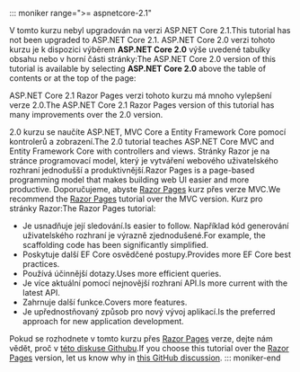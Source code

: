 ::: moniker range=">= aspnetcore-2.1"

<span data-ttu-id="db524-101">V tomto kurzu nebyl upgradován na verzi ASP.NET Core 2.1.</span><span class="sxs-lookup"><span data-stu-id="db524-101">This tutorial has not been upgraded to ASP.NET Core 2.1.</span></span> <span data-ttu-id="db524-102">ASP.NET Core 2.0 verzi tohoto kurzu je k dispozici výběrem **ASP.NET Core 2.0** výše uvedené tabulky obsahu nebo v horní části stránky:</span><span class="sxs-lookup"><span data-stu-id="db524-102">The ASP.NET Core 2.0 version of this tutorial is available by selecting **ASP.NET Core 2.0** above the table of contents or at the top of the page:</span></span>

<span data-ttu-id="db524-103">ASP.NET Core 2.1 Razor Pages verzi tohoto kurzu má mnoho vylepšení verze 2.0.</span><span class="sxs-lookup"><span data-stu-id="db524-103">The ASP.NET Core 2.1 Razor Pages version of this tutorial has many improvements over the 2.0 version.</span></span>

<span data-ttu-id="db524-104">2.0 kurzu se naučíte ASP.NET, MVC Core a Entity Framework Core pomocí kontrolerů a zobrazení.</span><span class="sxs-lookup"><span data-stu-id="db524-104">The 2.0 tutorial teaches ASP.NET Core MVC and Entity Framework Core with controllers and views.</span></span> <span data-ttu-id="db524-105">Stránky Razor je na stránce programovací model, který je vytváření webového uživatelského rozhraní jednodušší a produktivnější.</span><span class="sxs-lookup"><span data-stu-id="db524-105">Razor Pages is a page-based programming model that makes building web UI easier and more productive.</span></span> <span data-ttu-id="db524-106">Doporučujeme, abyste [Razor Pages](xref:data/ef-rp/intro) kurz přes verze MVC.</span><span class="sxs-lookup"><span data-stu-id="db524-106">We recommend the [Razor Pages](xref:data/ef-rp/intro) tutorial over the MVC version.</span></span> <span data-ttu-id="db524-107">Kurz pro stránky Razor:</span><span class="sxs-lookup"><span data-stu-id="db524-107">The Razor Pages tutorial:</span></span>

* <span data-ttu-id="db524-108">Je usnadňuje její sledování.</span><span class="sxs-lookup"><span data-stu-id="db524-108">Is easier to follow.</span></span> <span data-ttu-id="db524-109">Například kód generování uživatelského rozhraní je výrazně zjednodušené.</span><span class="sxs-lookup"><span data-stu-id="db524-109">For example, the scaffolding code has been significantly simplified.</span></span>
* <span data-ttu-id="db524-110">Poskytuje další EF Core osvědčené postupy.</span><span class="sxs-lookup"><span data-stu-id="db524-110">Provides more EF Core best practices.</span></span>
* <span data-ttu-id="db524-111">Používá účinnější dotazy.</span><span class="sxs-lookup"><span data-stu-id="db524-111">Uses more efficient queries.</span></span>
* <span data-ttu-id="db524-112">Je více aktuální pomocí nejnovější rozhraní API.</span><span class="sxs-lookup"><span data-stu-id="db524-112">Is more current with the latest API.</span></span>
* <span data-ttu-id="db524-113">Zahrnuje další funkce.</span><span class="sxs-lookup"><span data-stu-id="db524-113">Covers more features.</span></span>
* <span data-ttu-id="db524-114">Je upřednostňovaný způsob pro nový vývoj aplikací.</span><span class="sxs-lookup"><span data-stu-id="db524-114">Is the preferred approach for new application development.</span></span>

<span data-ttu-id="db524-115">Pokud se rozhodnete v tomto kurzu přes [Razor Pages](xref:data/ef-rp/intro) verze, dejte nám vědět, proč v [této diskuse Githubu](https://github.com/aspnet/Docs/issues/6146).</span><span class="sxs-lookup"><span data-stu-id="db524-115">If you choose this tutorial over the [Razor Pages](xref:data/ef-rp/intro) version, let us know why in [this GitHub discussion](https://github.com/aspnet/Docs/issues/6146).</span></span>
::: moniker-end
